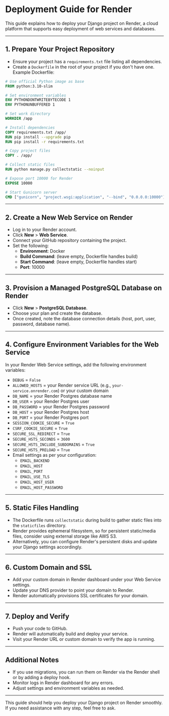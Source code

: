 # Deployment Guide for Render

This guide explains how to deploy your Django project on Render, a cloud platform that supports easy deployment of web services and databases.

---

## 1. Prepare Your Project Repository

- Ensure your project has a `requirements.txt` file listing all dependencies.
- Create a `Dockerfile` in the root of your project if you don't have one. Example Dockerfile:

```Dockerfile
# Use official Python image as base
FROM python:3.10-slim

# Set environment variables
ENV PYTHONDONTWRITEBYTECODE 1
ENV PYTHONUNBUFFERED 1

# Set work directory
WORKDIR /app

# Install dependencies
COPY requirements.txt /app/
RUN pip install --upgrade pip
RUN pip install -r requirements.txt

# Copy project files
COPY . /app/

# Collect static files
RUN python manage.py collectstatic --noinput

# Expose port 10000 for Render
EXPOSE 10000

# Start Gunicorn server
CMD ["gunicorn", "project.wsgi:application", "--bind", "0.0.0.0:10000"]
```

---

## 2. Create a New Web Service on Render

- Log in to your Render account.
- Click **New** > **Web Service**.
- Connect your GitHub repository containing the project.
- Set the following:
  - **Environment**: Docker
  - **Build Command**: (leave empty, Dockerfile handles build)
  - **Start Command**: (leave empty, Dockerfile handles start)
  - **Port**: 10000

---

## 3. Provision a Managed PostgreSQL Database on Render

- Click **New** > **PostgreSQL Database**.
- Choose your plan and create the database.
- Once created, note the database connection details (host, port, user, password, database name).

---

## 4. Configure Environment Variables for the Web Service

In your Render Web Service settings, add the following environment variables:

- `DEBUG` = `False`
- `ALLOWED_HOSTS` = your Render service URL (e.g., `your-service.onrender.com`) or your custom domain
- `DB_NAME` = your Render Postgres database name
- `DB_USER` = your Render Postgres user
- `DB_PASSWORD` = your Render Postgres password
- `DB_HOST` = your Render Postgres host
- `DB_PORT` = your Render Postgres port
- `SESSION_COOKIE_SECURE` = `True`
- `CSRF_COOKIE_SECURE` = `True`
- `SECURE_SSL_REDIRECT` = `True`
- `SECURE_HSTS_SECONDS` = `3600`
- `SECURE_HSTS_INCLUDE_SUBDOMAINS` = `True`
- `SECURE_HSTS_PRELOAD` = `True`
- Email settings as per your configuration:
  - `EMAIL_BACKEND`
  - `EMAIL_HOST`
  - `EMAIL_PORT`
  - `EMAIL_USE_TLS`
  - `EMAIL_HOST_USER`
  - `EMAIL_HOST_PASSWORD`

---

## 5. Static Files Handling

- The Dockerfile runs `collectstatic` during build to gather static files into the `staticfiles` directory.
- Render provides ephemeral filesystem, so for persistent static/media files, consider using external storage like AWS S3.
- Alternatively, you can configure Render's persistent disks and update your Django settings accordingly.

---

## 6. Custom Domain and SSL

- Add your custom domain in Render dashboard under your Web Service settings.
- Update your DNS provider to point your domain to Render.
- Render automatically provisions SSL certificates for your domain.

---

## 7. Deploy and Verify

- Push your code to GitHub.
- Render will automatically build and deploy your service.
- Visit your Render URL or custom domain to verify the app is running.

---

## Additional Notes

- If you use migrations, you can run them on Render via the Render shell or by adding a deploy hook.
- Monitor logs in Render dashboard for any errors.
- Adjust settings and environment variables as needed.

---

This guide should help you deploy your Django project on Render smoothly. If you need assistance with any step, feel free to ask.
